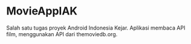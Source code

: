 # MovieAppIAK
Salah satu tugas proyek Android Indonesia Kejar. Aplikasi membaca API film,
menggunakan API dari themoviedb.org.
